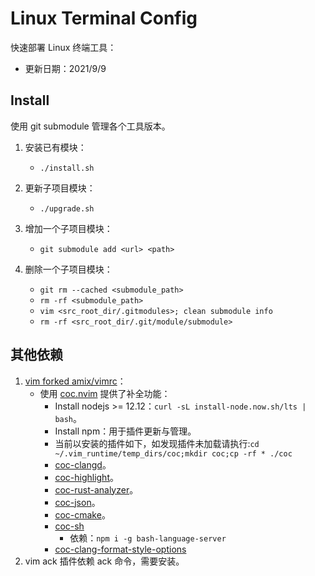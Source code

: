 # Linux Terminal Config

快速部署 Linux 终端工具：

- 更新日期：2021/9/9

## Install

使用 git submodule 管理各个工具版本。

1. 安装已有模块：
   - `./install.sh`

2. 更新子项目模块：
   - `./upgrade.sh`

3. 增加一个子项目模块：
   - `git submodule add <url> <path>`

4. 删除一个子项目模块：
   - `git rm --cached <submodule_path>`
   - `rm -rf <submodule_path>`
   - `vim <src_root_dir/.gitmodules>; clean submodule info`
   - `rm -rf <src_root_dir/.git/module/submodule>`

## 其他依赖

1. [vim forked amix/vimrc](https://github.com/HATTER-LONG/vimrc)：
   - 使用 [coc.nvim](https://github.com/neoclide/coc.nvim) 提供了补全功能：
     - Install nodejs >= 12.12：`curl -sL install-node.now.sh/lts | bash`。
     - Install npm：用于插件更新与管理。
     - 当前以安装的插件如下，如发现插件未加载请执行:`cd ~/.vim_runtime/temp_dirs/coc;mkdir coc;cp -rf * ./coc`
     - [coc-clangd](https://github.com/clangd/coc-clangd)。
     - [coc-highlight](https://github.com/neoclide/coc-highlight)。
     - [coc-rust-analyzer](https://github.com/fannheyward/coc-rust-analyzer)。
     - [coc-json](https://github.com/neoclide/coc-json)。
     - [coc-cmake](https://github.com/voldikss/coc-cmake)。
     - [coc-sh](https://github.com/josa42/coc-sh)
        - 依赖：`npm i -g bash-language-server`
     - [coc-clang-format-style-options](https://www.npmjs.com/package/coc-clang-format-style-options)
2. vim ack 插件依赖 ack 命令，需要安装。
